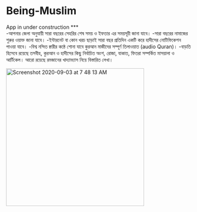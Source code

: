# Being-Muslim

App in under construction ***  
-আপনার জেলা অনুযায়ী সারা বছরের সেহরির শেষ সময় ও ইফতার এর সময়সূচী জানা যাবে।
-সারা বছরের নামাজের শুরুর ওয়াক্ত জানা যাবে।
-ইন্টারনেট বা কোন খরচ ছাড়াই সারা বছর প্রতিদিন একটি করে হাদীসের নোটিফিকেশন পাওয়া যাবে।
-বিশ্ব নন্দিত ক্বারীর কন্ঠে শোনা যাবে কুরআন মাজীদের সম্পূর্ণ তিলাওয়াত (audio Quran)।
-বাড়তি হিসেবে রয়েছে তসবীহ, কুরআন ও হাদীসের কিছু নির্বাচিত অংশ, রোজা, যাকাত, ফিতরা সম্পর্কিত মাসয়ালা ও আর্টিকেল। আরো রয়েছে রমজানের খাদ্যাভ্যাস নিয়ে বিস্তারিত লেখা।


<img width="375" alt="Screenshot 2020-09-03 at 7 48 13 AM" src="https://user-images.githubusercontent.com/30404856/92062242-0ca41000-edba-11ea-8098-f0f2ec1fb0b5.png">

